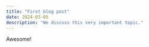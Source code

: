 ```yaml
---
title: "First blog post"
date: 2024-03-05
description: "We discuss this very important topic."
---
```


Awesome!
